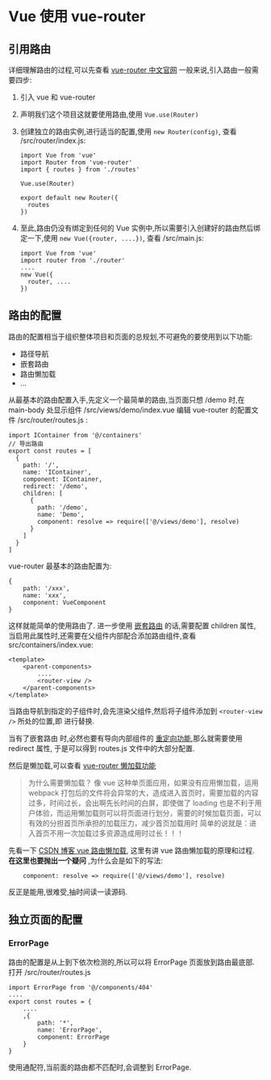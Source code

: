 # Vue 使用 vue-router

## 引用路由

详细理解路由的过程,可以先查看 [vue-router 中文官网](https://router.vuejs.org/zh/)
一般来说,引入路由一般需要四步:

1. 引入 vue 和 vue-router
2. 声明我们这个项目这就要使用路由,使用 `Vue.use(Router)`
3. 创建独立的路由实例,进行适当的配置,使用 `new Router(config)`, 查看 /src/router/index.js:

   ```
   import Vue from 'vue'
   import Router from 'vue-router'
   import { routes } from './routes'

   Vue.use(Router)

   export default new Router({
     routes
   })
   ```

4. 至此,路由仍没有绑定到任何的 Vue 实例中,所以需要引入创建好的路由然后绑定一下,使用 `new Vue({router, ....})`, 查看 /src/main.js:

   ```
   import Vue from 'vue'
   import router from './router'
   ....
   new Vue({
     router, ....
   })
   ```

## 路由的配置

路由的配置相当于组织整体项目和页面的总规划,不可避免的要使用到以下功能:

- 路径导航
- 嵌套路由
- 路由懒加载
- ...

从最基本的路由配置入手,先定义一个最简单的路由,当页面只想 /demo 时,在 main-body 处显示组件 /src/views/demo/index.vue
编辑 vue-router 的配置文件 /src/router/routes.js :

```
import IContainer from '@/containers'
// 导出路由
export const routes = [
  {
    path: '/',
    name: 'IContainer',
    component: IContainer,
    redirect: '/demo',
    children: [
      {
        path: '/demo',
        name: 'Demo',
        component: resolve => require(['@/views/demo'], resolve)
      }
    ]
  }
]
```

vue-router 最基本的路由配置为:

```
{
    path: '/xxx',
    name: 'xxx',
    component: VueComponent
}
```

这样就能简单的使用路由了.
进一步使用 [嵌套路由](https://router.vuejs.org/zh/guide/essentials/nested-routes.html) 的话,需要配置 children 属性,当启用此属性时,还需要在父组件内部配合添加路由组件,查看 src/containers/index.vue:

```
<template>
    <parent-components>
        ....
        <router-view />
    </parent-components>
</template>
```

当路由导航到指定的子组件时,会先渲染父组件,然后将子组件添加到 `<router-view />` 所处的位置,即 进行替换.

当有了嵌套路由 时,必然也要有导向内部组件的 [重定向功能](https://router.vuejs.org/zh/guide/essentials/redirect-and-alias.html),那么就需要使用 redirect 属性, 于是可以得到 routes.js 文件中的大部分配置.

然后是懒加载,可以查看 [vue-router 懒加载功能](https://router.vuejs.org/zh/guide/advanced/lazy-loading.html)

> 为什么需要懒加载？
> 像 vue 这种单页面应用，如果没有应用懒加载，运用 webpack 打包后的文件将会异常的大，造成进入首页时，需要加载的内容过多，时间过长，会出啊先长时间的白屏，即使做了 loading 也是不利于用户体验，而运用懒加载则可以将页面进行划分，需要的时候加载页面，可以有效的分担首页所承担的加载压力，减少首页加载用时
> 简单的说就是：进入首页不用一次加载过多资源造成用时过长！！！

先看一下 [CSDN 博客 vue 路由懒加载](https://blog.csdn.net/weixin_38704338/article/details/79103230), 这里有讲 vue 路由懒加载的原理和过程.
**在这里也要抛出一个疑问** ,为什么会是如下的写法:

```
    component: resolve => require(['@/views/demo'], resolve)
```

反正是能用,很难受,抽时间读一读源码.

## 独立页面的配置

### ErrorPage

路由的配置是从上到下依次检测的,所以可以将 ErrorPage 页面放到路由最底部. 打开 /src/router/routes.js

```
import ErrorPage from '@/components/404'
....
export const routes = {
    ....
    ,{
        path: '*',
        name: 'ErrorPage',
        component: ErrorPage
    }
}
```

使用通配符,当前面的路由都不匹配时,会调整到 ErrorPage.
